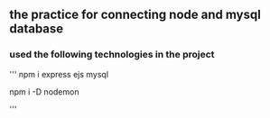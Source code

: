 ## the practice for connecting node and mysql database

### used the following technologies in the project
'''
npm i express ejs mysql

npm i -D nodemon

'''


